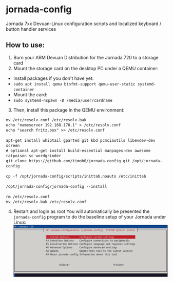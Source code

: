 jornada-config
================

Jornada 7xx Devuan-Linux configuration scripts and localized keyboard / button handler services

How to use:
-----------
1. Burn your ARM Devuan Distribution for the Jornada 720 to a storage card
2. Mount the storage card on the desktop PC under a QEMU container:
  - Install packages if you don't have yet: 
  - `sudo apt install qemu binfmt-support qemu-user-static systemd-container`
  - Mount the card:
  - `sudo systemd-nspawn -D /media/user/cardname`
3. Then, install this package in the QEMU environment:

```
mv /etc/resolv.conf /etc/resolv.bak
echo "nameserver 192.168.178.1" > /etc/resolv.conf 
echo "search fritz.box" >> /etc/resolv.conf
 
apt-get install whiptail gparted git kbd pcmciautils libevdev-dev screen
# optional apt-get install build-essential manpages-dev awesome ratpoison sc wordgrinder
git clone https://github.com/timob0/jornada-config.git /opt/jornada-config

cp -f /opt/jornada-config/scripts/inittab.noauto /etc/inittab

/opt/jornada-config/jornada-config --install

rm /etc/resolv.conf
mv /etc/resolv.bak /etc/resolv.conf
```
4. Restart and login as root
You will automatically be presented the `jornada-config` program to do the baseline setup of your Jornada under Linux:
![Jornada Config Screen](https://raw.githubusercontent.com/timob0/jornada-config/main/img/jc_root.png "System view")
